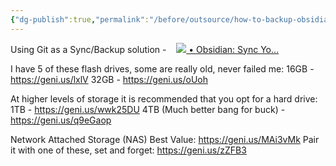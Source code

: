 ```yaml
---
{"dg-publish":true,"permalink":"/before/outsource/how-to-backup-obsidian/","tags":["synObsidian","gardenEntry"]}
---
```




Using Git as a Sync/Backup solution -    [![](https://www.gstatic.com/youtube/img/watch/yt_favicon.png) • Obsidian: Sync Yo...](https://www.youtube.com/watch?v=H6ipjzaN2WY&t=0s)

I have 5 of these flash drives, some are really old, never failed me:
16GB - https://geni.us/lxlV
32GB - https://geni.us/oUoh


At higher levels of storage it is recommended that you opt for a hard drive:
1TB - https://geni.us/wwk25DU
4TB (Much better bang for buck) - https://geni.us/q9eGaop


Network Attached Storage (NAS) 
Best Value:
https://geni.us/MAi3vMk
Pair it with one of these, set and forget: 
https://geni.us/zZFB3